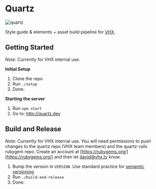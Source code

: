 # Quartz
![quartz](https://github.com/vhx/quartz/blob/master/app/public/quartz.screenshot.jpg)

Style guide &amp; elements + asset build pipeline for [VHX](http://vhx.tv).<br>

## Getting Started

*Note:* Currently for VHX internal use.

**Initial Setup**

1. Clone the repo
2. Run `./setup`
2. Done.

**Starting the server**

1. Run `npm start`
2. Go to: http://quartz.dev

## Build and Release

*Note:* Currently for VHX internal use. You will need permissions to push changes
to the quartz repo (VHX team members) and the quartz-rails rubygem repo. Create an
account at [https://rubygems.org/](https://rubygems.org/) and then let
<david@vhx.tv> know.

1. Bump the version in `VERSION`. Use standard practice for [semantic versioning](http://semver.org/)
2. Run `./build-and-release`
3. Done.
